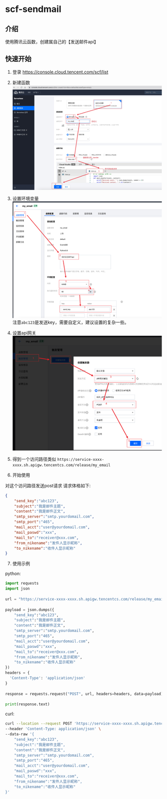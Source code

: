 # scf-sendmail

## 介绍

使用腾讯云函数，创建属自己的【发送邮件api】

## 快速开始

1. 登录 https://console.cloud.tencent.com/scf/list
2. 新建函数
![](./img/001.png)

3. 设置环境变量
![](./img/002.png)
注意`abc123`是发送key，需要自定义，建议设置的复杂一些。

4. 设置api网关
![](./img/003.png)

5. 得到一个访问路径类似 `https://service-xxxx-xxxx.sh.apigw.tencentcs.com/release/my_email`


6. 开始使用

对这个访问路径发送post请求
请求体格如下:

```json
{
    "send_key":"abc123",
    "subject":"我是邮件主题",
    "content":"我是邮件正文",
    "smtp_server":"smtp.yourdomail.com",
    "smtp_port":"465",
    "mail_acct":"user@yourdomail.com",
    "mail_paswd":"xxx",
    "mail_to":"receiver@xxx.com",
    "from_nikename":"发件人显示昵称",
    "to_nikename":"收件人显示昵称"
}
```

7. 使用示例

python:
```python
import requests
import json

url = "https://service-xxxx-xxxx.sh.apigw.tencentcs.com/release/my_email"

payload = json.dumps({
    "send_key":"abc123",
    "subject":"我是邮件主题",
    "content":"我是邮件正文",
    "smtp_server":"smtp.yourdomail.com",
    "smtp_port":"465",
    "mail_acct":"user@yourdomail.com",
    "mail_paswd":"xxx",
    "mail_to":"receiver@xxx.com",
    "from_nikename":"发件人显示昵称",
    "to_nikename":"收件人显示昵称"
})
headers = {
  'Content-Type': 'application/json'
}

response = requests.request("POST", url, headers=headers, data=payload)

print(response.text)
```

curl:

```bash
curl --location --request POST 'https://service-xxxx-xxxx.sh.apigw.tencentcs.com/release/my_email' \
--header 'Content-Type: application/json' \
--data-raw '{
    "send_key":"abc123",
    "subject":"我是邮件主题",
    "content":"我是邮件正文",
    "smtp_server":"smtp.yourdomail.com",
    "smtp_port":"465",
    "mail_acct":"user@yourdomail.com",
    "mail_paswd":"xxx",
    "mail_to":"receiver@xxx.com",
    "from_nikename":"发件人显示昵称",
    "to_nikename":"收件人显示昵称"
}'
```

